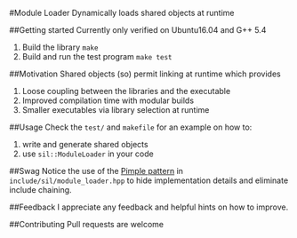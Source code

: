 #Module Loader
Dynamically loads shared objects at runtime

##Getting started
Currently only verified on Ubuntu16.04 and G++ 5.4
1. Build the library ```make```
2. Build and run the test program ```make test```

##Motivation
Shared objects (so) permit linking at runtime which provides
1. Loose coupling between the libraries and the executable
2. Improved compilation time with modular builds
4. Smaller executables via library selection at runtime

##Usage
Check the ```test/``` and ```makefile``` for an example on how to:
1. write and generate shared objects
2. use ```sil::ModuleLoader``` in your code

##Swag
Notice the use of the [Pimple pattern](https://marcmutz.wordpress.com/translated-articles/pimp-my-pimpl-reloaded/) in ```include/sil/module_loader.hpp``` to hide implementation details and eliminate include chaining.

##Feedback
I appreciate any feedback and helpful hints on how to improve.

##Contributing
Pull requests are welcome
